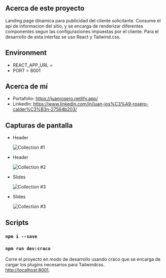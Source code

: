## Acerca de este proyecto

Landing page dinamica para publicidad del cliente solicitante. Consume el api de informacion del sitio, y se encarga de renderizar diferentes componentes segun las configuraciones impuestas por el cliente. Para el desarrollo de esta interfaz se uso React y Tailwind.css.

## Environment

- REACT_APP_URL =
- PORT = 8001

## Acerca de mí

- Portafolio: https://juanrosero.netlify.app/
- LinkedIn: https://www.linkedin.com/in/juan-jos%C3%A9-rosero-calder%C3%B3n-27564b203/

## Capturas de pantalla

- Header

  ![Collection #1](https://github.com/JuanRosero97/site-cms-amaris/blob/main/screenshots/sc1.png)

- Header

  ![Collection #2](https://github.com/JuanRosero97/site-cms-amaris/blob/main/screenshots/sc2.png)

- Slides

  ![Collection #3](https://github.com/JuanRosero97/site-cms-amaris/blob/main/screenshots/sc3.png)

- Slides

  ![Collection #3](https://github.com/JuanRosero97/site-cms-amaris/blob/main/screenshots/sc4.png)

## Scripts

### `npm i --save`

### `npm run dev:craco`

Corre el proyecto en modo de desarrollo usando craco que se encarga de cargar los plugins necesarios para Tailwindcss.\
[http://localhost:8001](http://localhost:8001).
